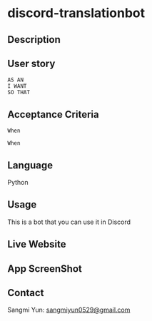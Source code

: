 # discord-translationbot

## Description 


## User story 

```
AS AN 
I WANT 
SO THAT 
```

## Acceptance Criteria

```
When

When 
```

## Language

Python

## Usage 

This is a bot that you can use it in Discord 

## Live Website



## App ScreenShot


## Contact 

Sangmi Yun: sangmiyun0529@gmail.com
